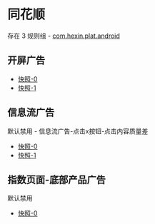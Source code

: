 # 同花顺

存在 3 规则组 - [com.hexin.plat.android](/src/apps/com.hexin.plat.android.ts)

## 开屏广告

- [快照-0](https://i.gkd.li/import/12662631)
- [快照-1](https://i.gkd.li/import/12662620)

## 信息流广告

默认禁用 - 信息流广告-点击x按钮-点击内容质量差

- [快照-0](https://i.gkd.li/import/12662754)
- [快照-1](https://i.gkd.li/import/12662781)

## 指数页面-底部产品广告

默认禁用

- [快照-0](https://i.gkd.li/import/12662656)

